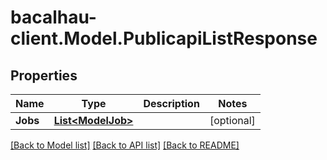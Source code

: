 # bacalhau-client.Model.PublicapiListResponse
## Properties

Name | Type | Description | Notes
------------ | ------------- | ------------- | -------------
**Jobs** | [**List&lt;ModelJob&gt;**](ModelJob.md) |  | [optional] 

[[Back to Model list]](../README.md#documentation-for-models) [[Back to API list]](../README.md#documentation-for-api-endpoints) [[Back to README]](../README.md)

